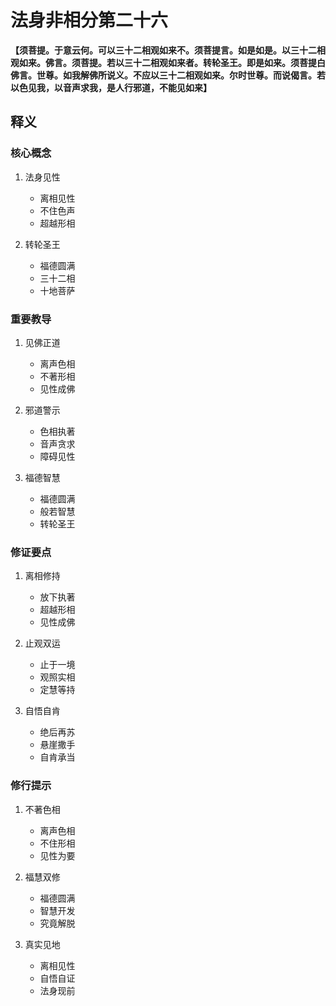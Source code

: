 # 法身非相分第二十六

**【须菩提。于意云何。可以三十二相观如来不。须菩提言。如是如是。以三十二相观如来。佛言。须菩提。若以三十二相观如来者。转轮圣王。即是如来。须菩提白佛言。世尊。如我解佛所说义。不应以三十二相观如来。尔时世尊。而说偈言。若以色见我，以音声求我，是人行邪道，不能见如来】**

## 释义

### 核心概念
1. 法身见性
   - 离相见性
   - 不住色声
   - 超越形相

2. 转轮圣王
   - 福德圆满
   - 三十二相
   - 十地菩萨

### 重要教导
1. 见佛正道
   - 离声色相
   - 不著形相
   - 见性成佛

2. 邪道警示
   - 色相执著
   - 音声贪求
   - 障碍见性

3. 福德智慧
   - 福德圆满
   - 般若智慧
   - 转轮圣王

### 修证要点
1. 离相修持
   - 放下执著
   - 超越形相
   - 见性成佛

2. 止观双运
   - 止于一境
   - 观照实相
   - 定慧等持

3. 自悟自肯
   - 绝后再苏
   - 悬崖撒手
   - 自肯承当

### 修行提示
1. 不著色相
   - 离声色相
   - 不住形相
   - 见性为要

2. 福慧双修
   - 福德圆满
   - 智慧开发
   - 究竟解脱

3. 真实见地
   - 离相见性
   - 自悟自证
   - 法身现前


